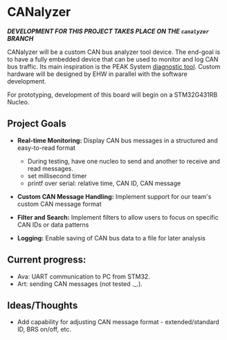 # CANalyzer

***DEVELOPMENT FOR THIS PROJECT TAKES PLACE ON THE `canalyzer` BRANCH***

CANalyzer will be a custom CAN bus analyzer tool device. The end-goal is to have a fully embedded
device that can be used to monitor and log CAN bus traffic. Its main inspiration is the PEAK System
[diagnostic tool](https://www.peak-system.com/PCAN-Diag-FD.456.0.html?&L=1). Custom hardware will
be designed by EHW in parallel with the software development.

For prototyping, development of this board will begin on a STM32G431RB Nucleo.

## Project Goals

- **Real-time Monitoring:** Display CAN bus messages in a structured and easy-to-read format
  - During testing, have one nucleo to send and another to receive and read messages.
  - set millisecond timer
  - printf over serial: relative time, CAN ID, CAN message
  
- **Custom CAN Message Handling:** Implement support for our team's custom CAN message format
- **Filter and Search:** Implement filters to allow users to focus on specific CAN IDs or data patterns
- **Logging:** Enable saving of CAN bus data to a file for later analysis


## Current progress:
- Ava: UART communication to PC from STM32.
- Art: sending CAN messages (not tested ._.).
## Ideas/Thoughts
- Add capability for adjusting CAN message format - extended/standard ID, BRS on/off, etc.
